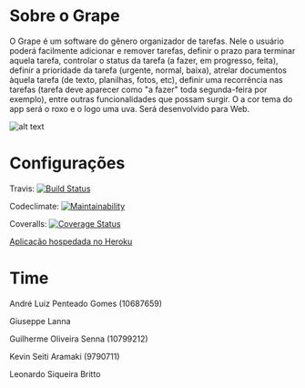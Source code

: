 # Sobre o Grape

O Grape é um software do gênero organizador de tarefas. Nele o usuário poderá facilmente adicionar e remover tarefas, definir o prazo para terminar aquela tarefa, controlar o status da tarefa (a fazer, em progresso, feita), definir a prioridade da tarefa (urgente, normal, baixa), atrelar documentos àquela tarefa (de texto, planilhas, fotos, etc), definir uma recorrência nas tarefas (tarefa deve aparecer como "a fazer" toda segunda-feira por exemplo), entre outras funcionalidades que possam surgir. O a cor tema do app será o roxo e o logo uma uva. Será desenvolvido para Web.


![alt text](https://raw.githubusercontent.com/andregomes53/Grape/master/grape_logo.jpg)

# Configurações

Travis: [![Build Status](https://travis-ci.com/andregomes53/Grape.svg?branch=master)](https://travis-ci.com/andregomes53/Grape)

Codeclimate: [![Maintainability](https://api.codeclimate.com/v1/badges/f394742acb3c2f600002/maintainability)](https://codeclimate.com/github/andregomes53/Grape/maintainability)

Coveralls: [![Coverage Status](https://coveralls.io/repos/github/andregomes53/Grape/badge.svg?branch=master)](https://coveralls.io/github/andregomes53/Grape?branch=master)


[Aplicação hospedada no Heroku ](https://grape-app22.herokuapp.com/)


# Time

André Luiz Penteado Gomes (10687659)

Giuseppe Lanna

Guilherme Oliveira Senna (10799212)

Kevin Seiti Aramaki (9790711)

Leonardo Siqueira Britto

